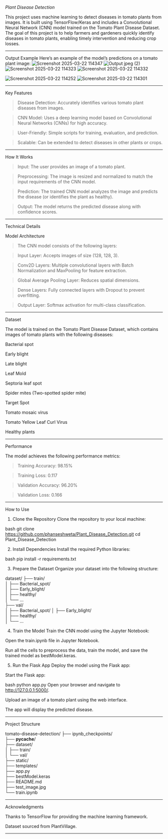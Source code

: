 *Plant Disease Detection*

This project uses machine learning to detect diseases in tomato plants from images. It is built using TensorFlow/Keras and includes a Convolutional Neural Network (CNN) model trained on the Tomato Plant Disease Dataset. The goal of this project is to help farmers and gardeners quickly identify diseases in tomato plants, enabling timely intervention and reducing crop losses.


--------------------------------------------------------------------------------------------
Output Example
Here’s an example of the model’s predictions on a tomato plant image:
![Screenshot 2025-03-22 114347](https://github.com/user-attachments/assets/9614fb1e-6a9e-4e2d-9a75-2be25da689c1)
![Output jpeg (2)](https://github.com/user-attachments/assets/844fa80d-ab20-47ea-86eb-20c0d55b59ea)
![Screenshot 2025-03-22 114323](https://github.com/user-attachments/assets/e0502c74-1380-46ed-a7da-6c5125d24f49)
![Screenshot 2025-03-22 114332](https://github.com/user-attachments/assets/658f96a3-dbe0-4e3f-a534-38fa3eacda25)

![Screenshot 2025-03-22 114252](https://github.com/user-attachments/assets/b0aae586-e34b-4355-9769-ed37fa45dc26)
![Screenshot 2025-03-22 114301](https://github.com/user-attachments/assets/6e7c3eaf-cb78-43c6-a6dc-8637dd537a6a)


--------------------------------------------------------------------------------------------
Key Features

>Disease Detection: Accurately identifies various tomato plant diseases from images.

>CNN Model: Uses a deep learning model based on Convolutional Neural Networks (CNNs) for high accuracy.

>User-Friendly: Simple scripts for training, evaluation, and prediction.

>Scalable: Can be extended to detect diseases in other plants or crops.

--------------------------------------------------------------------------------------------

How It Works

>Input: The user provides an image of a tomato plant.

>Preprocessing: The image is resized and normalized to match the input requirements of the CNN model.

>Prediction: The trained CNN model analyzes the image and predicts the disease (or identifies the plant as healthy).

>Output: The model returns the predicted disease along with confidence scores.

--------------------------------------------------------------------------------------------

Technical Details

 Model Architecture
   
   >The CNN model consists of the following layers:

   >Input Layer: Accepts images of size (128, 128, 3).

   >Conv2D Layers: Multiple convolutional layers with Batch Normalization and MaxPooling 
    for feature extraction.

   >Global Average Pooling Layer: Reduces spatial dimensions.

   >Dense Layers: Fully connected layers with Dropout to prevent overfitting.

   >Output Layer: Softmax activation for multi-class classification.  

------------------------------------------------------------------------------


Dataset

The model is trained on the Tomato Plant Disease Dataset, which contains images of tomato plants with the following diseases:

Bacterial spot

Early blight

Late blight

Leaf Mold

Septoria leaf spot

Spider mites (Two-spotted spider mite)

Target Spot

Tomato mosaic virus

Tomato Yellow Leaf Curl Virus

Healthy plants

----------------------------------------------------------------------------------------
Performance

The model achieves the following performance metrics:

  >Training Accuracy: 98.15%

  >Training Loss: 0.117

  >Validation Accuracy: 96.20%

  >Validation Loss: 0.166

----------------------------------------------------------------------------------------
How to Use

1. Clone the Repository
Clone the repository to your local machine:

bash
git clone https://github.com/phanseshweta/Plant_Disease_Detection.git
cd Plant_Disease_Detection


2. Install Dependencies
Install the required Python libraries:

bash
pip install -r requirements.txt


3. Prepare the Dataset
Organize your dataset into the following structure:


dataset/
├── train/                
│   ├── Bacterial_spot/  
│   ├── Early_blight/    
│   ├── healthy/         
│   └── ...             
├── val/                  
│   ├── Bacterial_spot/ 
│   ├── Early_blight/     
│   ├── healthy/          
│   └── ...              


4. Train the Model
Train the CNN model using the Jupyter Notebook:

Open the train.ipynb file in Jupyter Notebook.

Run all the cells to preprocess the data, train the model, and save the trained model as bestModel.keras.



5. Run the Flask App
Deploy the model using the Flask app:

Start the Flask app:

bash
python app.py
Open your browser and navigate to http://127.0.0.1:5000/.

Upload an image of a tomato plant using the web interface.

The app will display the predicted disease.

-------------------------------------------------------------------------------------------
 Project Structure


tomato-disease-detection/
├── ipynb_checkpoints/        
├── __pycache__/            
├── dataset/             
│   ├── train/          
│   └── val/                 
├── static/                  
├── templates/              
├── app.py                   
├── bestModel.keras          
├── README.md               
├── test_image.jpg        
└── train.ipynb            

-------------------------------------------------------------------------------------

 Acknowledgments
 
Thanks to TensorFlow for providing the machine learning framework.

Dataset sourced from PlantVillage.


--------------------------------------------------------------------------------------


